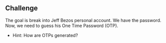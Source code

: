 ## Challenge 
The goal is break into Jeff Bezos personal account. We have the password. Now, we need to guess his One Time Password (OTP).
- Hint: How are OTPs generated? 